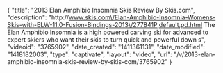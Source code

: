 {
    "title": "2013 Elan Amphibio Insomnia Skis Review By Skis.com",
    "description": "http:\/\/www.skis.com\/Elan-Amphibio-Insomnia-Womens-Skis-with-ELW-11.0-Fusion-Bindings-2013\/277841P,default,pd.html  The Elan Amphibio Insomnia is a high powered carving ski for advanced to expert skiers who want their skis to turn quick and powerful down s",
    "videoid": "3765902",
    "date_created": "1411361131",
    "date_modified": "1418182003",
    "type": "captivate",
    "layout": "video",
    "url": "\/v\/2013-elan-amphibio-insomnia-skis-review-by-skis-com\/3765902"
}